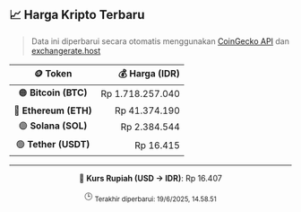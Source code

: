

<!-- HARGA_KRIPTO -->
## 📈 Harga Kripto Terbaru

> Data ini diperbarui secara otomatis menggunakan [CoinGecko API](https://www.coingecko.com/) dan [exchangerate.host](https://exchangerate.host/)

<div align="center">

| 🪙 Token | 💰 Harga (IDR) |
|:------:|---------------:|
| 🟠 **Bitcoin (BTC)**   | Rp 1.718.257.040 |
| 🔵 **Ethereum (ETH)**  | Rp 41.374.190 |
| 🟣 **Solana (SOL)**    | Rp 2.384.544 |
| 🟢 **Tether (USDT)**   | Rp 16.415 |

---

💱 **Kurs Rupiah (USD → IDR)**: Rp 16.407

🕒 <sub>Terakhir diperbarui: 19/6/2025, 14.58.51</sub>

</div>
<!-- /HARGA_KRIPTO -->